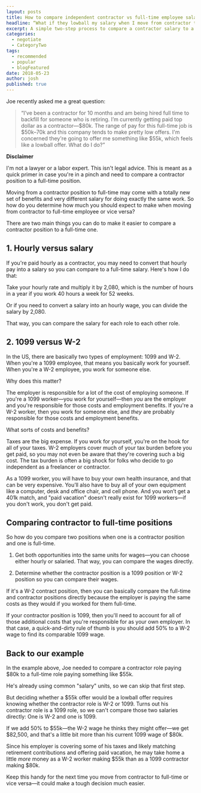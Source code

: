 ```yaml
---
layout: posts
title: How to compare independent contractor vs full-time employee salary
headline: “What if they lowball my salary when I move from contractor to full-time?”
excerpt: A simple two-step process to compare a contractor salary to a full-time employee salary if you're going contract to perm or striking out on your own as a freelancer.
categories:
  - negotiate
  - CategoryTwo
tags:
  - recommended
  - popular
  - blogFeatured
date: 2018-05-23
author: josh
published: true
---
```

Joe recently asked me a great question:

> “I’ve been a contractor for 10 months and am being hired full time to backfill for someone who is retiring. I’m currently getting paid top dollar as a contractor—$80k. The range of pay for this full-time job is $50k–70k and this company tends to make pretty low offers. I'm concerned they're going to offer me something like $55k, which feels like a lowball offer. What do I do?”

**Disclaimer**

I'm not a lawyer or a labor expert. This isn't legal advice. This is meant as a quick primer in case you're in a pinch and need to compare a contractor position to a full-time position.

Moving from a contractor position to full-time may come with a totally new set of benefits and very different salary for doing exactly the same work. So how do you determine how much you should expect to make when moving from contractor to full-time employee or vice versa?

There are two main things you can do to make it easier to compare a contractor position to a full-time one.

## 1. Hourly versus salary

If you're paid hourly as a contractor, you may need to convert that hourly pay into a salary so you can compare to a full-time salary. Here's how I do that:

Take your hourly rate and multiply it by 2,080, which is the number of hours in a year if you work 40 hours a week for 52 weeks.

Or if you need to convert a salary into an hourly wage, you can divide the salary by 2,080.

That way, you can compare the salary for each role to each other role.

## 2. 1099 versus W-2

In the US, there are basically two types of employment: 1099 and W-2. When you're a 1099 employee, that means you basically work for yourself. When you're a W-2 employee, you work for someone else.

Why does this matter?

The employer is responsible for a lot of the cost of employing someone. If you're a 1099 worker—you work for yourself—then *you* are the employer and you're responsible for those costs and employment benefits. If you're a W-2 worker, then you work for someone else, and *they* are probably responsible for those costs and employment benefits.

What sorts of costs and benefits?

Taxes are the big expense. If you work for yourself, you're on the hook for all of your taxes. W-2 employers cover much of your tax burden before you get paid, so you may not even be aware that they're covering such a big cost. The tax burden is often a big shock for folks who decide to go independent as a freelancer or contractor.

As a 1099 worker, you will have to buy your own health insurance, and that can be very expensive. You’ll also have to buy all of your own equipment like a computer, desk and office chair, and cell phone. And you won’t get a 401k match, and "paid vacation" doesn't really exist for 1099 workers—if you don't work, you don't get paid.

## Comparing contractor to full-time positions

So how do you compare two positions when one is a contractor position and one is full-time.

1. Get both opportunities into the same units for wages—you can choose either hourly or salaried. That way, you can compare the wages directly.

2. Determine whether the contractor position is a 1099 position or  W-2 position so you can compare their wages.

If it's a W-2 contract position, then you can basically compare the full-time and contractor positions directly because the employer is paying the same costs as they would if you worked for them full-time.

If your contractor position is 1099, then you'll need to account for all of those additional costs that you're responsible for as your own employer. In that case, a quick-and-dirty rule of thumb is you should add 50% to a W-2 wage to find its comparable 1099 wage.

## Back to our example

In the example above, Joe needed to compare a contractor role paying $80k to a full-time role paying something like $55k.

He's already using common "salary" units, so we can skip that first step.

But deciding whether a $55k offer would be a lowball offer requires knowing whether the contractor role is W-2 or 1099. Turns out his contractor role is a 1099 role, so we can't compare those two salaries directly: One is W-2 and one is 1099.

If we add 50% to $55k—the W-2 wage he thinks they might offer—we get $82,500, and that's a little bit more than his current 1099 wage of $80k.

Since his employer is covering some of his taxes and likely matching retirement contributions and offering paid vacation, he may take home a little *more* money as a W-2 worker making $55k than as a 1099 contractor making $80k.

Keep this handy for the next time you move from contractor to full-time or vice versa—it could make a tough decision much easier.

<div class="inline-ad hidden"></div>